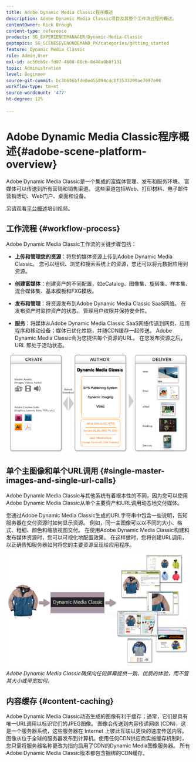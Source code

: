 ```yaml
---
title: Adobe Dynamic Media Classic程序概述
description: Adobe Dynamic Media Classic项目及其整个工作流过程的概述。
contentOwner: Rick Brough
content-type: reference
products: SG_EXPERIENCEMANAGER/Dynamic-Media-Classic
geptopics: SG_SCENESEVENONDEMAND_PK/categories/getting_started
feature: Dynamic Media Classic
role: Admin,User
exl-id: ac50cb9c-fd87-4608-80cb-8d40a0b8f131
topic: Administration
level: Beginner
source-git-commit: bc3b696bfde0ed55894cdcbf3533299ae7697e98
workflow-type: tm+mt
source-wordcount: '477'
ht-degree: 12%

---
```


# Adobe Dynamic Media Classic程序概述{#adobe-scene-platform-overview}

Adobe Dynamic Media Classic是一个集成的富媒体管理、发布和服务环境。 富媒体可以传送到所有营销和销售渠道。 这些渠道包括Web、打印材料、电子邮件营销活动、Web门户、桌面和设备。

另请观看[平台概述](https://s7d5.scene7.com/s7viewers/html5/VideoViewer.html?videoserverurl=https://s7d5.scene7.com/is/content/&emailurl=https://s7d5.scene7.com/s7/emailFriend&serverUrl=https://s7d5.scene7.com/is/image/&config=Scene7SharedAssets/Universal_HTML5_Video&contenturl=https://s7d5.scene7.com/skins/&asset=S7tutorials/572_Platform%20Overview_converted%20renamed_Getting%20Started-AVS)培训视频。

## 工作流程 {#workflow-process}

Adobe Dynamic Media Classic工作流的关键步骤包括：

* **上传和管理您的资源**：将您的媒体资源上传到Adobe Dynamic Media Classic。 您可以组织、浏览和搜索系统上的资源，您还可以将元数据应用到资源。

* **创建富媒体**：创建资产的不同配置，如eCatalog、图像集、旋转集、样本集、混合媒体集、基本模板和FXG模板。

* **发布和管理**：将资源发布到Adobe Dynamic Media Classic SaaS网络。 在发布资产时监控资产的状态。 管理用户权限并保持安全性。

* **服务**：将媒体从Adobe Dynamic Media Classic SaaS网络传送到网页、应用程序和移动设备；媒体已优化性能，并随CDN缓存一起传送。 Adobe Dynamic Media Classic会为您提供每个资源的URL。 在您发布资源之后，URL 即处于活动状态。

![Adobe Dynamic Media Classic工作流进程](/help/using/assets/gs_workflow.png)

## 单个主图像和单个URL调用 {#single-master-images-and-single-url-calls}

Adobe Dynamic Media Classic与其他系统有着根本性的不同，因为您可以使用Adobe Dynamic Media Classic从单个主要资产和URL调用动态地交付媒体。

您通过Adobe Dynamic Media Classic生成的URL字符串中包含一些说明，告知服务器在交付资源时如何显示资源。 例如，同一主图像可以以不同的大小、格式、粗细、颜色和缩放视图交付。 在使用Adobe Dynamic Media Classic构建和发布媒体资源时，您可以可视化地配置效果。 在这样做时，您将创建URL调用，以正确告知服务器如何将您的主要资源呈现给应用程序。

![Adobe Dynamic Media Classic可以将相同的主图像传送到不同大小和格式的不同媒体。](/help/using/assets/gs_dynamic_publishing.png)
*Adobe Dynamic Media Classic确保向任何屏幕提供一致、优质的体验，而不管其大小或带宽如何。*

## 内容缓存 {#content-caching}

Adobe Dynamic Media Classic动态生成的图像有利于缓存；通常，它们是具有唯一URL调用以标识它们的JPEG图像。 图像会传送到内容传递网络 (CDN)，这是一个服务器系统，这些服务器在 Internet 上彼此互联以更快的速度传送内容。图像从位于全球的服务器发布到计算机。使用任何CDN供应商实施缓存机制时，您只需将服务器名称更改为指向启用了CDN的Dynamic Media图像服务器。 所有Adobe Dynamic Media Classic版本都包含捆绑的CDN缓存。
